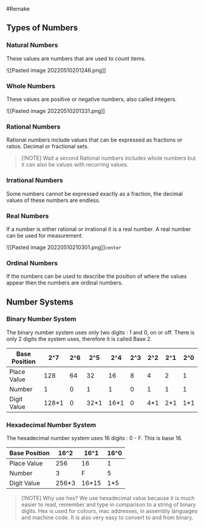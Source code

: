 #Remake

## Types of Numbers

### Natural Numbers

These values are numbers that are used to count items.

![[Pasted image 20220510201246.png]]

### Whole Numbers

These values are positive or negative numbers, also called integers.

![[Pasted image 20220510201331.png]]

### Rational Numbers

Rational numbers include values that can be expressed as fractions or ratios. Decimal or fractional sets.

> [!NOTE] Wait a second
> Rational numbers includes whole numbers but it can also be values with recurring values.

### Irrational Numbers

Some numbers cannot be expressed exactly as a fraction, the decimal values of these numbers are endless.

### Real Numbers

If a number is either rational or irrational it is a real number. A real number can be used for measurement.

![[Pasted image 20220510210301.png]]`center`

### Ordinal Numbers

If the numbers can be used to describe the position of where the values appear then the numbers are ordinal numbers.

## Number Systems

### Binary Number System

The binary number system uses only two digits : 1 and 0, on or off. There is only 2 digits the system uses, therefore it is called Base 2.

| Base Position | 2^7   | 2^6 | 2^5  | 2^4  | 2^3 | 2^2 | 2^1 | 2^0 |
| ------------- | ----- | --- | ---- | ---- | --- | --- | --- | --- |
| Place Value   | 128   | 64  | 32   | 16   | 8   | 4   | 2   | 1   |
| Number        | 1     | 0   | 1    | 1    | 0   | 1   | 1   | 1   |
| Digit Value   | 128*1 | 0   | 32*1 | 16*1 | 0   | 4*1 | 2*1 | 1*1    |

### Hexadecimal Number System

The hexadecimal number system uses 16 digits : 0 - F. This is base 16.

| Base Position | 16^2  | 16^1  | 16^0 |
| ------------- | ----- | ----- | ---- |
| Place Value   | 256   | 16    | 1    |
| Number        | 3     | F     | 5    |
| Digit Value   | 256*3 | 16*15 | 1*5     |

> [!NOTE] Why use hex?
> We use hexadecimal value because it is much easier to read, remember and type in comparison to a string of binary digits. Hex is used for colours, mac addresses, in assembly languages and machine code. It is also very easy to convert to and from binary.
